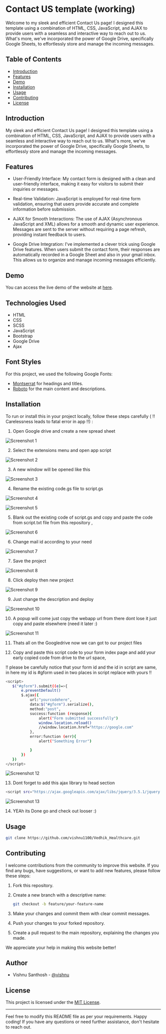 # Contact US template (working)


Welcome to my sleek and efficient Contact Us page! I designed this template using a combination of HTML, CSS, JavaScript, and AJAX to provide users with a seamless and interactive way to reach out to us. What's more, we've incorporated the power of Google Drive, specifically Google Sheets, to effortlessly store and manage the incoming messages.

## Table of Contents

- [Introduction](#introduction)
- [Features](#features)
- [Demo](#demo)
- [Installation](#installation)
- [Usage](#usage)
- [Contributing](#contributing)
- [License](#license)

## Introduction

 My sleek and efficient Contact Us page! I designed this template using a combination of HTML, CSS, JavaScript, and AJAX to provide users with a seamless and interactive way to reach out to us. What's more, we've incorporated the power of Google Drive, specifically Google Sheets, to effortlessly store and manage the incoming messages.

## Features

- User-Friendly Interface: My contact form is designed with a
    clean and user-friendly interface, making it easy for visitors to submit their inquiries or messages.


- Real-time Validation: JavaScript is employed for real-time
  form  validation, ensuring that users provide accurate and complete information before submission.


- AJAX for Smooth Interactions: The use of AJAX (Asynchronous
    JavaScript and XML) allows for a smooth and dynamic user experience. Messages are sent to the server without requiring a page refresh, providing instant feedback to users.

- Google Drive Integration: I've implemented a clever trick
  using Google Drive features. When users submit the contact form, their responses are automatically recorded in a Google Sheet and  also in your gmail inbox. This allows us to organize and manage incoming messages efficiently.


## Demo

You can access the live demo of the website at [here](https://vishnu1100.github.io/Vedhik_Healthcare/index.html).


## Technologies Used

- HTML
- CSS
- SCSS
- JavaScript
- Bootstrap
- Google Drive
- Ajax




## Font Styles

For this project, we used the following Google Fonts:

- [Montserrat](https://fonts.google.com/specimen/Montserrat) for headings and titles.
- [Roboto](https://fonts.google.com/specimen/Roboto) for the main content and descriptions.


## Installation

To run or install  this in your project locally,
  follow these steps carefully ( !! Carelessness leads to fatal error in app !!) :

1.  Open Google drive and create a new spread sheet 

![Screenshot 1](/screenshots/shot1.jpg)

2. Select the extensions menu and open app script

![Screenshot 2](/screenshots/shot2.jpg)

3. A new window will be opened like this 

![Screenshot 3](/screenshots/shot3.png)

4. Rename the existing code.gs file to script.gs 

![Screenshot 4](/screenshots/shot4.png)

![Screenshot 5](/screenshots/shot5.png)

5.  Blank out the existing code of script.gs and copy and paste the code from script.txt file from this repository , 


![Screenshot 6](/screenshots/shot6.png)

6. Change mail id according to your need 


![Screenshot 7](/screenshots/shot7.jpg)

7. Save the project 


![Screenshot 8](/screenshots/shot8.jpg)

8. Click deploy then new project

![Screenshot 9](/screenshots/shot9.png)

9. Just change  the description and deploy 

![Screenshot 10](/screenshots/shot10.png)

10. A popup will come just copy the webapp url from there dont lose it just copy and paste elsewhere (need it later :)


![Screenshot 11](/screenshots/shot11.png)

11. Thats all on the Googledrive now we can got to our project files

12.  Copy and paste this script code to your form index page  and add your early  copied code from drive  to the  url space,

!! please be carefully notice that your form id and the id in script are same,  in here  my id is #gform used in two places in script replace with yours !!

   ```bash
   <script>
      $("#gform").submit((e)=>{
          e.preventDefault()
          $.ajax({
              url:"yourcodehere",
              data:$("#gform").serialize(),
              method:"post",
              success:function (response){
                  alert("Form submitted successfully")
                  window.location.reload()
                  //window.location.href="https://google.com"
              },
              error:function (err){
                  alert("Something Error")
  
              }
          })
      })
  </script>
   ```
   

![Screenshot 12](/screenshots/shot12.jpg)

13. Dont forget to add this ajax library to head section 

   ```bash
   <script src="https://ajax.googleapis.com/ajax/libs/jquery/3.5.1/jquery.min.js"></script>
   ```


![Screenshot 13](/screenshots/shot13.png)

14. YEAh its Done go and check out looser :) 




## Usage

   ```bash
   git clone https://github.com/vishnu1100/Vedhik_Healthcare.git
   ```

## Contributing

I  welcome contributions from the community to improve this website. If you find any bugs, have suggestions, or want to add new features, please follow these steps:

1. Fork this repository.

2. Create a new branch with a descriptive name:

   ```bash
   git checkout -b feature/your-feature-name
   ```

3. Make your changes and commit them with clear commit messages.

4. Push your changes to your forked repository.

5. Create a pull request to the main repository, explaining the changes you made.

We appreciate your help in making this website better!




## Author

- Vishnu Santhosh  - [@vishnu](https://github.com/vishnu1100)




## License

This project is licensed under the [MIT License](LICENSE).

---

Feel free to modify this README file as per your requirements. Happy coding! If you have any questions or need further assistance, don't hesitate to reach out.
